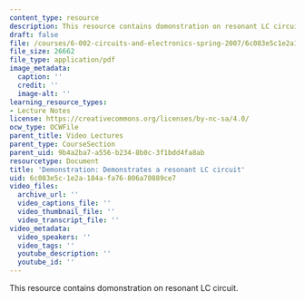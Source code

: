 ```yaml
---
content_type: resource
description: This resource contains domonstration on resonant LC circuit.
draft: false
file: /courses/6-002-circuits-and-electronics-spring-2007/6c083e5c1e2a184afa76806a70889ce7_demo_23.pdf
file_size: 26662
file_type: application/pdf
image_metadata:
  caption: ''
  credit: ''
  image-alt: ''
learning_resource_types:
- Lecture Notes
license: https://creativecommons.org/licenses/by-nc-sa/4.0/
ocw_type: OCWFile
parent_title: Video Lectures
parent_type: CourseSection
parent_uid: 9b4a2ba7-a556-b234-8b0c-3f1bdd4fa8ab
resourcetype: Document
title: 'Demonstration: Demonstrates a resonant LC circuit'
uid: 6c083e5c-1e2a-184a-fa76-806a70889ce7
video_files:
  archive_url: ''
  video_captions_file: ''
  video_thumbnail_file: ''
  video_transcript_file: ''
video_metadata:
  video_speakers: ''
  video_tags: ''
  youtube_description: ''
  youtube_id: ''
---
```

This resource contains domonstration on resonant LC circuit.